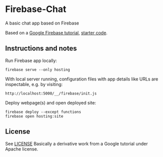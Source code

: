 # Firebase-Chat
A basic chat app based on Firebase

Based on a [Google Firebase tutorial](https://codelabs.developers.google.com/codelabs/firebase-web#1), [starter code](https://github.com/firebase/codelab-friendlychat-web).

## Instructions and notes

Run Firebase app locally:
```shell
firebase serve --only hosting
```

With local server running, configuration files with app details like URLs are inspectable, e.g. by visiting:
```shell
http://localhost:5000/__/firebase/init.js
```

Deploy webpage(s) and open deployed site:
```shell
firebase deploy --except functions
firebase open hosting:site
```
## License
See [LICENSE](LICENSE)
Basically a derivative work from a Google tutorial under Apache license.